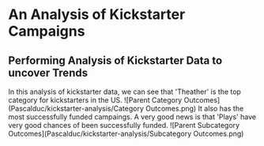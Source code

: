 # An Analysis of Kickstarter Campaigns
## Performing Analysis of Kickstarter Data to uncover Trends
In this analysis of kickstarter data, we can see that 'Theather' is the top category for kickstarters in the US.
![Parent Category Outcomes](Pascalduc/kickstarter-analysis/Category Outcomes.png)
It also has the most successfully funded campaings.
A very good news is that 'Plays' have very good chances of been successfully funded.
![Parent Subcategory Outcomes](Pascalduc/kickstarter-analysis/Subcategory Outcomes.png)

